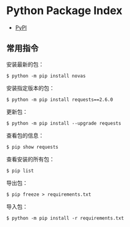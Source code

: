 # Python Package Index
- [PyPI](https://pypi.org/)  

## 常用指令

安装最新的包：

```
$ python -m pip install novas
```

安装指定版本的包：

```
$ python -m pip install requests==2.6.0
```

更新包：

```
$ python -m pip install --upgrade requests
```

查看包的信息：

```
$ pip show requests
```

查看安装的所有包：

```
$ pip list
```

导出包：

```
$ pip freeze > requirements.txt
```

导入包：

```
$ python -m pip install -r requirements.txt
```
